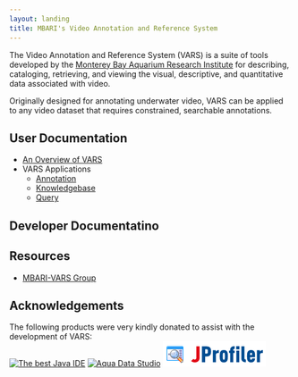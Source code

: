 ```yaml
---
layout: landing
title: MBARI's Video Annotation and Reference System
---
```


The Video Annotation and Reference System (VARS) is a suite of tools developed by the [Monterey Bay Aquarium Research Institute](http://www.mbari.org) for describing, cataloging, retrieving, and viewing the visual, descriptive, and quantitative data associated with video.

Originally designed for annotating underwater video, VARS can be applied to any video dataset that requires constrained, searchable annotations.

## User Documentation
- [An Overview of VARS](vars_overview.html)
- VARS Applications
    - [Annotation](annotation.html)
    - [Knowledgebase](knowledgebase.html)
    - [Query](query.html)

## Developer Documentatino


## Resources
- [MBARI-VARS Group](https://groups.google.com/forum/#!forum/mbari-vars)

## Acknowledgements

The following products were very kindly donated to assist with the development of VARS:  
<a href="http://www.jetbrains.com/idea/"><img src="http://www.jetbrains.com/idea/opensource/img/banners/idea120x30_white.gif" alt="The best Java IDE" border="0" width="120" height="30" /></a>
<a href="http://www.aquafold.com"><img src="http://www.aquafold.com/images/s_aquadatastudio_130x34.gif" alt="Aqua Data Studio" width="130" height="34" border="0" /></a>
<a href="http://www.ej-technologies.com/products/jprofiler/overview.html"><img src="images/jprofiler.gif" alt="JProfiler" border="0" /></a>  